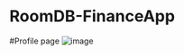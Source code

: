 # RoomDB-FinanceApp

#Profile page
![image](https://user-images.githubusercontent.com/97828450/218300334-0e40e990-1942-4c95-8075-a53731242d45.png)

